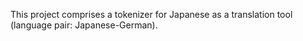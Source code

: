 This project comprises a tokenizer for Japanese as a translation tool (language pair: Japanese-German).